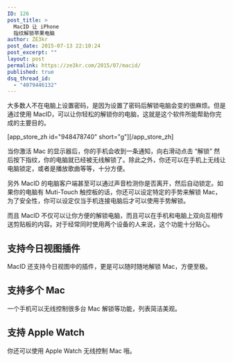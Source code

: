 ```yaml
---
ID: 126
post_title: >
  MacID 让 iPhone
  指纹解锁苹果电脑
author: ZE3kr
post_date: 2015-07-13 22:10:24
post_excerpt: ""
layout: post
permalink: https://ze3kr.com/2015/07/macid/
published: true
dsq_thread_id:
  - "4079446132"
---
```

大多数人不在电脑上设置密码，是因为设置了密码后解锁电脑会变的很麻烦。但是通过使用 MacID，可以让你轻松的解锁你的电脑，这就是这个软件所能帮助你完成的主要目的。

[app_store_zh id="948478740" short="g"][/app_store_zh]

当你激活 Mac 的显示器后，你的手机会收到一条通知，向右滑动点击 “解锁” 然后按下指纹，你的电脑就<!--more-->已经被无线解锁了。除此之外，你还可以在手机上无线让电脑锁定，或者是播放歌曲等等，十分方便。

另外 MacID 的电脑客户端甚至可以通过声音检测你是否离开，然后自动锁定。如果你的电脑有 Muti-Touch 触控板的话，你还可以设定特定的手势来解锁 Mac，为了安全性，你可以设定仅当手机连接电脑后才可以使用手势解锁。

而且 MacID 不仅可以让你方便的解锁电脑，而且可以在手机和电脑上双向互相传送剪贴板的内容。对于经常同时使用两个设备的人来说，这个功能十分贴心。

## 支持今日视图插件

MacID 还支持今日视图中的插件，更是可以随时随地解锁 Mac，方便至极。

## 支持多个 Mac

一个手机可以无线控制很多台 Mac 解锁等功能，列表简洁美观。

## 支持 Apple Watch

你还可以使用 Apple Watch 无线控制 Mac 哦。